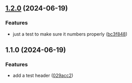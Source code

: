 

## [1.2.0](https://github.com/fireflysemantics/relit/compare/1.1.0...1.2.0) (2024-06-19)


### Features

* just a test to make sure it numbers properly ([bc3f848](https://github.com/fireflysemantics/relit/commit/bc3f848720f6841a011ec0a2921ed7c5a93b65ed))

## 1.1.0 (2024-06-19)


### Features

* add a test header ([029acc2](https://github.com/fireflysemantics/relit/commit/029acc2313eb23589a711c3b87d9777d23b20fac))
